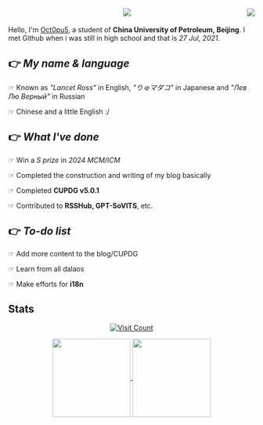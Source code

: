 <h1 align="center">
    <img src="https://readme-typing-svg.herokuapp.com/?font=Righteous&size=35&center=true&vCenter=true&width=400&height=70&duration=4000&lines=Ello+👋+I'm+Oct0pu5;" />
    <img align="right" src="https://github.githubassets.com/images/mona-whisper.gif" />
</h1>

Hello, I'm [Oct0pu5](https://Oct0pu5.cn/), a student of **China University of Petroleum, Beijing**. I met Github when i was still in high school and that is _27 Jul, 2021_.

## 👉 _My name & language_

☞ Known as _"Lancet Ross"_ in English, _"りゅマダコ"_ in Japanese and _"Лев Лю Верный"_ in Russian

☞ Chinese and a little English :/

## 👉 _What I've done_

☞ Win a _S prize_ in _2024 MCM/ICM_

☞ Completed the construction and writing of my blog basically

☞ Completed **CUPDG v5.0.1**

☞ Contributed to **RSSHub, GPT-SoVITS**, etc.

## 👉 _To-do list_

☞ Add more content to the blog/CUPDG

☞ Learn from all dalaos

☞ Make efforts for **i18n**

## Stats

<div align="center">
    
[![Visit Count](https://count.getloli.com/get/@octopus058?theme=rule34)](#)

<a href="https://github.com/octopus058">
  <img height=160 align="center" src="https://github-readme-stats.vercel.app/api?username=octopus058&count_private=true&theme=swift&show_icons=true" />
</a>
<a href="https://github.com/octopus058">
  <img height=160 align="center" src="https://github-readme-stats.vercel.app/api/top-langs/?username=octopus058&layout=compact&card_width=320" />
</a>

</div>
